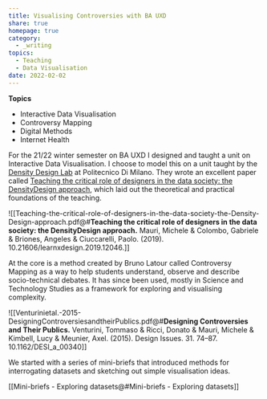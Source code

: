 ```yaml
---
title: Visualising Controversies with BA UXD
share: true
homepage: true
category:
  - _writing
topics:
  - Teaching
  - Data Visualisation
date: 2022-02-02
---
```



**Topics**
- Interactive Data Visualisation 
- Controversy Mapping
- Digital Methods
- Internet Health

For the 21/22 winter semester on BA UXD I designed and taught a unit on Interactive Data Visualisation. I choose to model this on a unit taught by the [Density Design Lab](https://densitydesign.org/) at Politecnico Di Milano. They wrote an excellent paper called [Teaching the critical role of designers in the data society: the DensityDesign approach](https://www.researchgate.net/publication/339884430_Teaching_the_critical_role_of_designers_in_the_data_society_the_DensityDesign_approach), which laid out the theoretical and practical foundations of the teaching. 

![[Teaching-the-critical-role-of-designers-in-the-data-society-the-Density-Design-approach.pdf@#**Teaching the critical role of designers in the data society: the DensityDesign approach.** Mauri, Michele & Colombo, Gabriele & Briones, Angeles & Ciuccarelli, Paolo. (2019). 10.21606/learnxdesign.2019.12046.]]

At the core is a method created by Bruno Latour called Controversy Mapping as a way to help students understand, observe and describe socio-technical debates. It has since been used, mostly in Science and Technology Studies as a framework for exploring and visualising complexity. 

![[Venturinietal.-2015-DesigningControversiesandtheirPublics.pdf@#**Designing Controversies and Their Publics.** Venturini, Tommaso & Ricci, Donato & Mauri, Michele & Kimbell, Lucy & Meunier, Axel. (2015). Design Issues. 31. 74–87. 10.1162/DESI_a_00340]]


We started with a series of mini-briefs that introduced methods for interrogating datasets and sketching out simple visualisation ideas.

[[Mini-briefs - Exploring datasets@#Mini-briefs - Exploring datasets]]